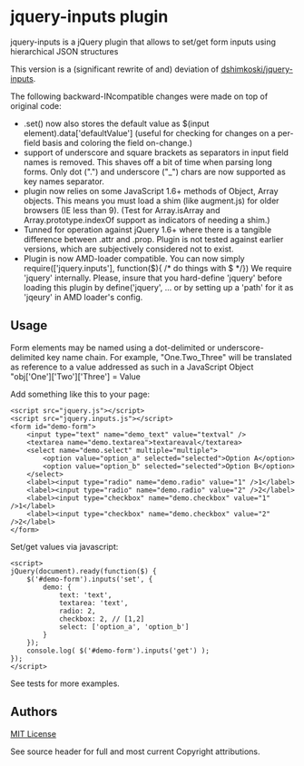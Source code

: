 # jquery-inputs plugin

jquery-inputs is a jQuery plugin that allows to set/get form inputs using hierarchical JSON structures

This version is a (significant rewrite of and) deviation of [dshimkoski/jquery-inputs](http://github.com/dshimkoski/jquery-inputs/ "dshimkoski/jquery-inputs"). 

The following backward-INcompatible changes were made on top of original code:
*  .set() now also stores the default value as $(input element).data['defaultValue']
(useful for checking for changes on a per-field basis and coloring the field on-change.)
*  support of underscore and square brackets as separators in input field names is removed. This shaves off a bit of time
when parsing long forms. Only dot (".") and underscore ("_") chars are now supported as key names separator.
*  plugin now relies on some JavaScript 1.6+ methods of Object, Array objects. This means you must load a shim
(like augment.js) for older browsers (IE less than 9). (Test for Array.isArray and Array.prototype.indexOf
support as indicators of needing a shim.)
*  Tunned for operation against jQuery 1.6+ where there is a tangible difference between .attr and .prop. Plugin
is not tested against earlier versions, which are subjectively considered not to exist.
*  Plugin is now AMD-loader compatible. You can now simply require(['jquery.inputs'], function($){ /* do things with $ */})
We require 'jquery' internally. Please, insure that you hard-define 'jquery' before loading this plugin 
by define('jquery', ...   or by setting up a 'path' for it as 'jqeury' in AMD loader's config.

## Usage

Form elements may be named using a dot-delimited or underscore-delimited key name chain. 
For example, "One.Two_Three" will be translated as reference to a value addressed as such in
a JavaScript Object "obj['One']['Two']['Three'] = Value

Add something like this to your page:


	<script src="jquery.js"></script>
	<script src="jquery.inputs.js"></script>
	<form id="demo-form">
		<input type="text" name="demo_text" value="textval" />
		<textarea name="demo.textarea">textareaval</textarea>
		<select name="demo.select" multiple="multiple">
			<option value="option_a" selected="selected">Option A</option>
			<option value="option_b" selected="selected">Option B</option>
		</select>
		<label><input type="radio" name="demo.radio" value="1" />1</label>
		<label><input type="radio" name="demo.radio" value="2" />2</label>
		<label><input type="checkbox" name="demo.checkbox" value="1" />1</label>
		<label><input type="checkbox" name="demo.checkbox" value="2" />2</label>
	</form>


Set/get values via javascript:


	<script>
	jQuery(document).ready(function($) {
		$('#demo-form').inputs('set', {
			demo: {
				text: 'text',
				textarea: 'text',
				radio: 2,
				checkbox: 2, // [1,2]
				select: ['option_a', 'option_b']
			}
		});
		console.log( $('#demo-form').inputs('get') );
	});
	</script>


See tests for more examples.

## Authors

[MIT License](http://www.opensource.org/licenses/mit-license.php)

See source header for full and most current Copyright attributions.
